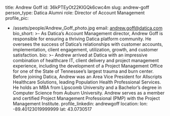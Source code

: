 title: Andrew Goff
id: 36kPTEyOt22KIGQk6cwc4m
slug: andrew-goff
person_type: Datica Alumni
role: Director of Account Management
profile_pic:
  - /assets/people/Andrew_Goff_photo.jpg
email: andrew.goff@datica.com
bio_short: >-
  As Datica’s Account Management director, Andrew Goff is responsible for
  ensuring a thriving Datica platform community. He oversees the success of
  Datica’s relationships with customer accounts, implementation, client
  engagement, utilization, growth, and customer satisfaction. 
bio: >-
  Andrew arrived at Datica with an impressive combination of healthcare IT,
  client delivery and project management experience, including the development
  of a Project Management Office for one of the State of Tennessee’s largest
  trauma and burn center. Before joining Datica, Andrew was an Area Vice
  President for Allscripts Healthcare Solutions, leading Population Health
  Professional Services. He holds an MBA from Lipscomb University and a
  Bachelor’s degree in Computer Science from Auburn University. Andrew serves as
  a member and certified Project Management Professional (PMP) with the Project
  Management Institute.
profile_linkedin: andrewgoff
location:
  lon: -89.40123019999999
  lat: 43.0730517
